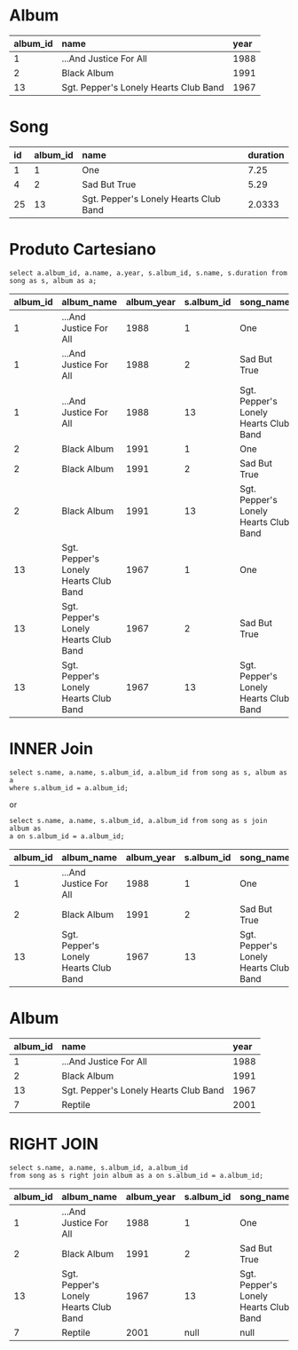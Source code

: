 
# Album
| album_id | name                                      | year |
| :------- | :---------------------------------------- | :--- |
| 1        | ...And Justice For All                   | 1988 |
| 2        | Black Album                               | 1991 |
| 13       | Sgt. Pepper's Lonely Hearts Club Band | 1967 |

# Song
| id  | album_id | name                                      | duration |
| :-- | :------- | :---------------------------------------- | :------- |
| 1   | 1        | One                                       | 7.25     |
| 4   | 2        | Sad But True                              | 5.29     |
| 25  | 13       | Sgt. Pepper's Lonely Hearts Club Band | 2.0333   |

# Produto Cartesiano
```
select a.album_id, a.name, a.year, s.album_id, s.name, s.duration from song as s, album as a;
```
| album\_id | album\_name                             | album\_year | s.album\_id | song\_name                              | duration |
| :-------- | :-------------------------------------- | :---------- | :------- | :-------------------------------------- | :------- |
| 1         | ...And Justice For All                 | 1988        | 1        | One                                     | 7.25     |
| 1         | ...And Justice For All                 | 1988        | 2        | Sad But True                            | 5.29     |
| 1         | ...And Justice For All                 | 1988        | 13       | Sgt. Pepper's Lonely Hearts Club Band | 2.0333   |
| 2         | Black Album                             | 1991        | 1        | One                                     | 7.25     |
| 2         | Black Album                             | 1991        | 2        | Sad But True                            | 5.29     |
| 2         | Black Album                             | 1991        | 13       | Sgt. Pepper's Lonely Hearts Club Band | 2.0333   |
| 13        | Sgt. Pepper's Lonely Hearts Club Band | 1967        | 1        | One                                     | 7.25     |
| 13        | Sgt. Pepper's Lonely Hearts Club Band | 1967        | 2        | Sad But True                            | 5.29     |
| 13        | Sgt. Pepper's Lonely Hearts Club Band | 1967        | 13      | Sgt. Pepper's Lonely Hearts Club Band | 2.0333   |

# INNER Join 
```
select s.name, a.name, s.album_id, a.album_id from song as s, album as a
where s.album_id = a.album_id;
```
or
```
select s.name, a.name, s.album_id, a.album_id from song as s join album as
a on s.album_id = a.album_id;
```

| album\_id | album\_name                             | album\_year | s.album\_id | song\_name                              | duration |
| :-------- | :-------------------------------------- | :---------- | :------- | :-------------------------------------- | :------- |
| 1         | ...And Justice For All                 | 1988        | 1        | One                                     | 7.25     |
| 2         | Black Album                             | 1991        | 2       | Sad But True                            | 5.29     |
| 13        | Sgt. Pepper's Lonely Hearts Club Band | 1967        | 13      | Sgt. Pepper's Lonely Hearts Club Band | 2.0333   |

# Album
| album_id | name                                      | year |
| :------- | :---------------------------------------- | :--- |
| 1        | ...And Justice For All                   | 1988 |
| 2        | Black Album                               | 1991 |
| 13       | Sgt. Pepper's Lonely Hearts Club Band | 1967 |
| 7      | Reptile | 2001 |

# RIGHT JOIN
```
select s.name, a.name, s.album_id, a.album_id
from song as s right join album as a on s.album_id = a.album_id;
```

| album\_id | album\_name                             | album\_year | s.album\_id | song\_name                              | duration |
| :-------- | :-------------------------------------- | :---------- | :------- | :-------------------------------------- | :------- |
| 1         | ...And Justice For All                 | 1988        | 1        | One                                     | 7.25     |
| 2         | Black Album                             | 1991        | 2       | Sad But True                            | 5.29     |
| 13        | Sgt. Pepper's Lonely Hearts Club Band | 1967        | 13      | Sgt. Pepper's Lonely Hearts Club Band | 2.0333   |
| 7        | Reptile | 2001        | null     | null | null   |
